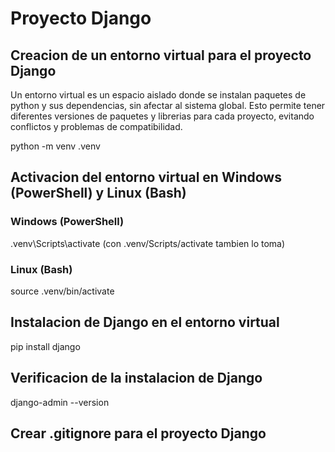 # Proyecto Django

## Creacion de un entorno virtual para el proyecto Django

Un entorno virtual es un espacio aislado donde se instalan paquetes de python y sus dependencias, sin afectar al sistema global. Esto permite tener diferentes versiones de paquetes y librerias para cada proyecto, evitando conflictos y problemas de compatibilidad.

python -m venv .venv

## Activacion del entorno virtual en Windows (PowerShell) y Linux (Bash)

### Windows (PowerShell)

.venv\Scripts\activate (con .venv/Scripts/activate tambien lo toma)

### Linux (Bash)

source .venv/bin/activate

## Instalacion de Django en el entorno virtual

pip install django

## Verificacion de la instalacion de Django

django-admin --version

## Crear .gitignore para el proyecto Django
